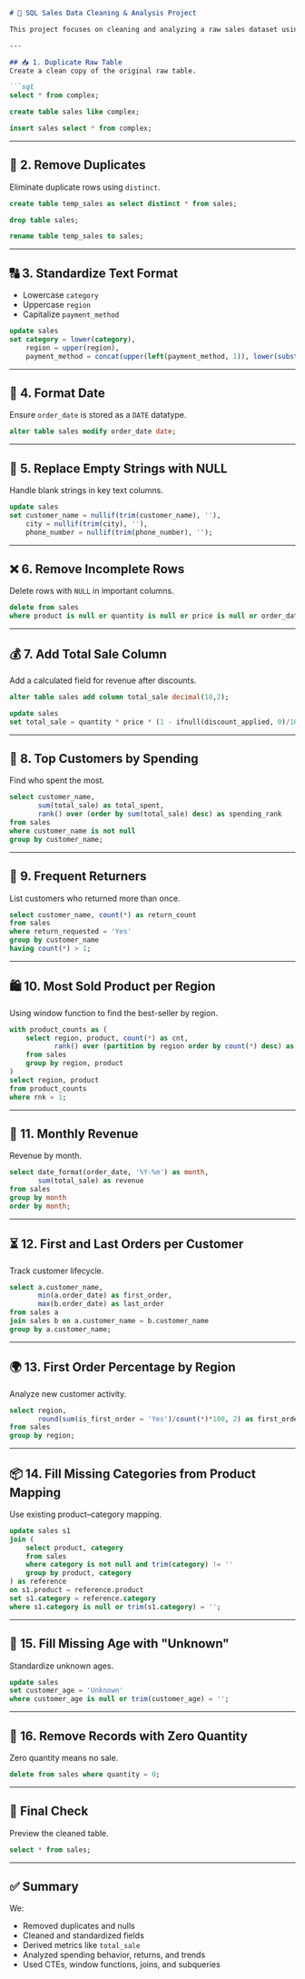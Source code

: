 ````markdown
# 🧼 SQL Sales Data Cleaning & Analysis Project

This project focuses on cleaning and analyzing a raw sales dataset using MySQL. The data originally exists in a table called `complex`, which we clean, transform, and analyze using SQL queries.

---

## 📥 1. Duplicate Raw Table
Create a clean copy of the original raw table.

```sql
select * from complex;

create table sales like complex;

insert sales select * from complex;
````

---

## 🧹 2. Remove Duplicates

Eliminate duplicate rows using `distinct`.

```sql
create table temp_sales as select distinct * from sales;

drop table sales;

rename table temp_sales to sales;
```

---

## 🔠 3. Standardize Text Format

* Lowercase `category`
* Uppercase `region`
* Capitalize `payment_method`

```sql
update sales 
set category = lower(category), 
    region = upper(region), 
    payment_method = concat(upper(left(payment_method, 1)), lower(substr(payment_method, 2)));
```

---

## 📆 4. Format Date

Ensure `order_date` is stored as a `DATE` datatype.

```sql
alter table sales modify order_date date;
```

---

## 🚫 5. Replace Empty Strings with NULL

Handle blank strings in key text columns.

```sql
update sales 
set customer_name = nullif(trim(customer_name), ''), 
    city = nullif(trim(city), ''), 
    phone_number = nullif(trim(phone_number), '');
```

---

## ❌ 6. Remove Incomplete Rows

Delete rows with `NULL` in important columns.

```sql
delete from sales 
where product is null or quantity is null or price is null or order_date is null;
```

---

## 💰 7. Add Total Sale Column

Add a calculated field for revenue after discounts.

```sql
alter table sales add column total_sale decimal(10,2);

update sales 
set total_sale = quantity * price * (1 - ifnull(discount_applied, 0)/100);
```

---

## 💸 8. Top Customers by Spending

Find who spent the most.

```sql
select customer_name, 
       sum(total_sale) as total_spent, 
       rank() over (order by sum(total_sale) desc) as spending_rank 
from sales 
where customer_name is not null 
group by customer_name;
```

---

## 🔁 9. Frequent Returners

List customers who returned more than once.

```sql
select customer_name, count(*) as return_count 
from sales 
where return_requested = 'Yes' 
group by customer_name 
having count(*) > 1;
```

---

## 🛍️ 10. Most Sold Product per Region

Using window function to find the best-seller by region.

```sql
with product_counts as (
    select region, product, count(*) as cnt,
           rank() over (partition by region order by count(*) desc) as rnk
    from sales 
    group by region, product
)
select region, product 
from product_counts 
where rnk = 1;
```

---

## 📅 11. Monthly Revenue

Revenue by month.

```sql
select date_format(order_date, '%Y-%m') as month, 
       sum(total_sale) as revenue 
from sales 
group by month 
order by month;
```

---

## ⏳ 12. First and Last Orders per Customer

Track customer lifecycle.

```sql
select a.customer_name, 
       min(a.order_date) as first_order, 
       max(b.order_date) as last_order 
from sales a 
join sales b on a.customer_name = b.customer_name 
group by a.customer_name;
```

---

## 🌍 13. First Order Percentage by Region

Analyze new customer activity.

```sql
select region, 
       round(sum(is_first_order = 'Yes')/count(*)*100, 2) as first_order_percent 
from sales 
group by region;
```

---

## 📦 14. Fill Missing Categories from Product Mapping

Use existing product–category mapping.

```sql
update sales s1
join (
    select product, category
    from sales
    where category is not null and trim(category) != ''
    group by product, category
) as reference
on s1.product = reference.product
set s1.category = reference.category
where s1.category is null or trim(s1.category) = '';
```

---

## 👶 15. Fill Missing Age with "Unknown"

Standardize unknown ages.

```sql
update sales
set customer_age = 'Unknown'
where customer_age is null or trim(customer_age) = '';
```

---

## 🧮 16. Remove Records with Zero Quantity

Zero quantity means no sale.

```sql
delete from sales where quantity = 0;
```

---

## 🧾 Final Check

Preview the cleaned table.

```sql
select * from sales;
```

---

## ✅ Summary

We:

* Removed duplicates and nulls
* Cleaned and standardized fields
* Derived metrics like `total_sale`
* Analyzed spending behavior, returns, and trends
* Used CTEs, window functions, joins, and subqueries
